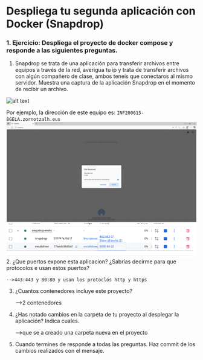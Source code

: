 # Despliega tu segunda aplicación con Docker (Snapdrop)

### 1. Ejercicio: Despliega el proyecto de docker compose y responde a las siguientes preguntas.


1. Snapdrop se trata de una aplicación para transferir archivos entre equipos a través de la red, averigua tu ip y trata de transferir archivos con algún compañero de clase, ambos teneis que conectaros al mismo servidor. Muestra una captura de la aplicación Snapdrop en el momento de recibir un archivo.

![alt text](image.png)

Por ejemplo, la dirección de este equipo es:
`INF200615-8GELA.zornotzalh.eus`
![alt text]({2C5197A0-3515-40F7-AC01-ACFC7708AC76}.png)
![alt text]({D373162D-470A-4F5E-B82D-C6B3C37A24D1}.png)
2. ¿Que puertos expone esta aplicacion? ¿Sabrías decirme para que protocolos e usan estos puertos?

    -->443:443 y 80:80 y usan los protoclos http y https

3. ¿Cuantos contenedores incluye este proyecto? 

    -->2 contenedores

4. ¿Has notado cambios en la carpeta de tu proyecto al desplegar la aplicación? Indica cuales.

    -->que se a creado una carpeta nueva en el proyecto

5. Cuando termines de responde a todas las preguntas. Haz commit de los cambios realizados con el mensaje.
